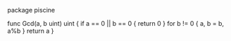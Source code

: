 package piscine

func Gcd(a, b uint) uint {
    if a == 0 || b == 0 {
        return 0
    }
    for b != 0 {
        a, b = b, a%b
    }
    return a
}
